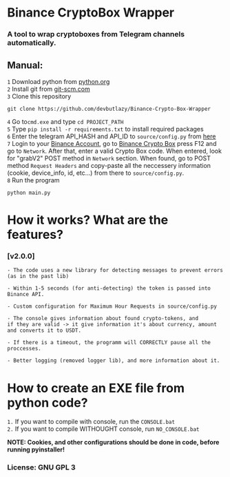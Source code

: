 # Binance CryptoBox Wrapper
### A tool to wrap cryptoboxes from Telegram channels automatically.

## Manual:
`1` Download python from [python.org](https://www.python.org/ftp/python/3.11.0/python-3.11.0-amd64.exe)  
`2` Install git from [git-scm.com](https://github.com/git-for-windows/git/releases/download/v2.44.0.windows.1/Git-2.44.0-64-bit.exe)  
`3` Clone this repository 
```
git clone https://github.com/devbutlazy/Binance-Crypto-Box-Wrapper
```
`4` Go to`cmd.exe` and type `cd PROJECT_PATH`  
`5` Type `pip install -r requirements.txt` to install required packages  
`6` Enter the telegram API_HASH and API_ID to `source/config.py` from [here](https://my.telegram.org/auth)    
`7` Login to your [Binance Account](https://www.binance.com/uk-UA), go to [Binance Crypto Box](https://www.binance.com/uk-UA/my/wallet/account/payment/cryptobox) press F12 and go to `Network`. After that, enter a valid Crypto Box code. When entered, look for "grabV2" POST method in `Network` section. When found, go to POST method `Request Headers` and copy-paste all the neccessery information (cookie, device_info, id, etc...) from there to `source/config.py`.  
`8` Run the program
```
python main.py
```

# How it works? What are the features?

### [v2.0.0]
    - The code uses a new library for detecting messages to prevent errors (as in the past lib)
    
    - Within 1-5 seconds (for anti-detecting) the token is passed into Binance API. 

    - Custom configuration for Maximum Hour Requests in source/config.py

    - The console gives information about found crypto-tokens, and 
    if they are valid -> it give information it's about currency, amount and converts it to USDT.

    - If there is a timeout, the programm will CORRECTLY pause all the proccesses.

    - Better logging (removed logger lib), and more information about it. 

# How to create an EXE file from python code?
`1.` If you want to compile with console, run the `CONSOLE.bat`  
`2.` If you want to compile WITHOUGHT console, run `NO_CONSOLE.bat`

**NOTE: Cookies, and other configurations should be done in code, before running pyinstaller!** 


### License: GNU GPL 3
